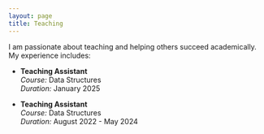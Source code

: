 ```yaml
---
layout: page
title: Teaching
---
```


I am passionate about teaching and helping others succeed academically. My experience includes:

- **Teaching Assistant**  
  *Course:* Data Structures  
  *Duration:* January 2025  

- **Teaching Assistant**  
  *Course:* Data Structures  
  *Duration:* August 2022 - May 2024  
